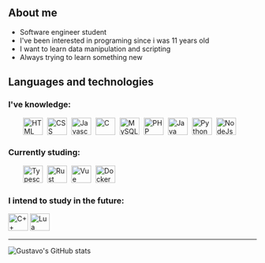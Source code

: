## About me
- Software engineer student
- I've been interested in programing since i was 11 years old
- I want to learn data manipulation and scripting
- Always trying to learn something new

## Languages and technologies

### I've knowledge:
<div style="word-spacing: 5px; margin-left:30px;">
    <img style="height: 35px; width: 40px;" title="HTML" src="https://cdn.jsdelivr.net/gh/devicons/devicon@latest/icons/html5/html5-original.svg" />   <!-- Html5 -->    
    <img style="height: 35px; width: 40px;" title="CSS" src="https://cdn.jsdelivr.net/gh/devicons/devicon@latest/icons/css3/css3-original.svg" />   <!-- Css3 -->      
    <img style="height: 35px; width: 40px;" title="Javascript" src="https://cdn.jsdelivr.net/gh/devicons/devicon@latest/icons/javascript/javascript-original.svg" />   <!-- Javascript -->
    <img style="height: 35px; width: 40px;" title="C" src="https://cdn.jsdelivr.net/gh/devicons/devicon@latest/icons/c/c-original.svg" />   <!-- C -->     
    <img style="height: 35px; width: 40px;" title="MySQL" src="https://cdn.jsdelivr.net/gh/devicons/devicon@latest/icons/mysql/mysql-original.svg" />   <!-- MySQL -->     
    <img style="height: 35px; width: 40px;" title="PHP" src="https://cdn.jsdelivr.net/gh/devicons/devicon@latest/icons/php/php-original.svg" />   <!-- PHP -->    
    <img style="height: 35px; width: 40px;" title="Java" src="https://cdn.jsdelivr.net/gh/devicons/devicon@latest/icons/java/java-original.svg" />   <!-- Java -->  
    <img style="height: 35px; width: 40px;" title="Python" src="https://cdn.jsdelivr.net/gh/devicons/devicon@latest/icons/python/python-original.svg" />   <!-- Python -->
    <img style="height: 35px; width: 40px;" title="NodeJs" src="https://cdn.jsdelivr.net/gh/devicons/devicon@latest/icons/nodejs/nodejs-original.svg" />   <!-- NodeJs -->
</div>

### Currently studing:

<div style="word-spacing: 5px; margin-left:30px;">
    <img style="height: 35px; width: 40px;" title="Typescript" src="https://cdn.jsdelivr.net/gh/devicons/devicon@latest/icons/typescript/typescript-original.svg" />   <!-- Typescript --> 
    <img style="height: 35px; width: 40px;" title="Rust" src="https://cdn.jsdelivr.net/gh/devicons/devicon@latest/icons/rust/rust-original.svg" />   <!-- Rust --> 
    <img style="height: 35px; width: 40px;" title="Vue" src="https://cdn.jsdelivr.net/gh/devicons/devicon@latest/icons/vuejs/vuejs-original-wordmark.svg" />   <!-- Vue --> 
    <img style="height: 35px; width: 40px;" title="Docker" src="https://cdn.jsdelivr.net/gh/devicons/devicon@latest/icons/docker/docker-plain-wordmark.svg" /> <!-- Docker -->
</div>

### I intend to study in the future:

<div>
    <img style="height: 35px; width: 40px;" title="C++" src="https://cdn.jsdelivr.net/gh/devicons/devicon@latest/icons/cplusplus/cplusplus-original.svg" />   <!-- C++ -->    
    <img style="height: 35px; width: 40px;" title="Lua" src="https://cdn.jsdelivr.net/gh/devicons/devicon@latest/icons/lua/lua-original.svg" />   <!-- Lua -->
</div>
<hr>

![Gustavo's GitHub stats](https://github-readme-stats.vercel.app/api?username=gustawalk&show_icons=true&theme=transparent)
